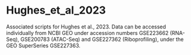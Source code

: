 # Hughes_et_al_2023
Associated scripts for Hughes et al., 2023.
Data can be accessed individually from NCBI GEO under accession numbers GSE223662 (RNA-Seq), GSE200783 (ATAC-Seq) and GSE227362 (Riboprofiling), under the GEO SuperSeries GSE227363.
